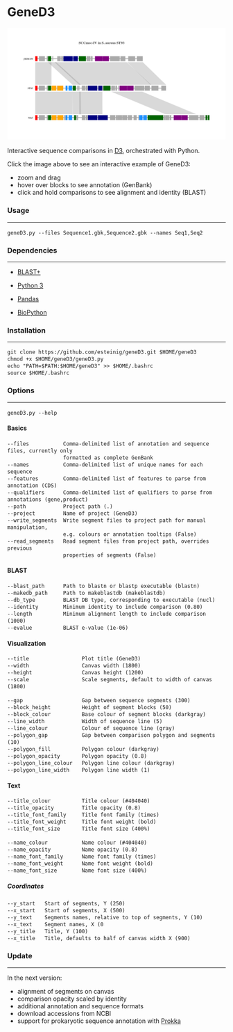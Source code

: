 # GeneD3

[![Click for interactive visualization with GeneD3](https://github.com/esteinig/geneD3/blob/master/title_image.png)](http://htmlpreview.github.io/?https://github.com/esteinig/geneD3/master/title_image.html)

Interactive sequence comparisons in [D3](https://github.com/d3), orchestrated with Python.

Click the image above to see an interactive example of GeneD3:
* zoom and drag
* hover over blocks to see annotation (GenBank)
* click and hold comparisons to see alignment and identity (BLAST)

### Usage
---

`geneD3.py --files Sequence1.gbk,Sequence2.gbk --names Seq1,Seq2`

### Dependencies
---

* [BLAST+](https://blast.ncbi.nlm.nih.gov/Blast.cgi?PAGE_TYPE=BlastDocs&DOC_TYPE=Download)
* [Python 3](https://www.continuum.io/downloads)

* [Pandas](http://pandas.pydata.org/)
* [BioPython](http://biopython.org/wiki/Documentation)

### Installation
---

```
git clone https://github.com/esteinig/geneD3.git $HOME/geneD3
chmod +x $HOME/geneD3/geneD3.py
echo "PATH=$PATH:$HOME/geneD3" >> $HOME/.bashrc
source $HOME/.bashrc
```

### Options
---

`geneD3.py --help`

#### Basics

```
--files           Comma-delimited list of annotation and sequence files, currently only 
                  formatted as complete GenBank
--names           Comma-delimited list of unique names for each sequence
--features        Comma-delimited list of features to parse from annotation (CDS)
--qualifiers      Comma-delimited list of qualifiers to parse from annotations (gene,product)
--path            Project path (.)
--project         Name of project (GeneD3)
--write_segments  Write segment files to project path for manual manipulation,
                  e.g. colours or annotation tooltips (False)
--read_segments   Read segment files from project path, overrides previous
                  properties of segments (False)
```

#### BLAST

```
--blast_path      Path to blastn or blastp executable (blastn)
--makedb_path     Path to makeblastdb (makeblastdb)
--db_type         BLAST DB type, corresponding to executable (nucl)
--identity        Minimum identity to include comparison (0.80)
--length          Minimum alignment length to include comparison (1000)
--evalue          BLAST e-value (1e-06)
```

#### Visualization

```
--title                 Plot title (GeneD3)
--width                 Canvas width (1800)
--height                Canvas height (1200)
--scale                 Scale segments, default to width of canvas (1800)

--gap                   Gap between sequence segments (300)
--block_height          Height of segment blocks (50)
--block_colour          Base colour of segment blocks (darkgray)
--line_width            Width of sequence line (5)
--line_colour           Colour of sequence line (gray)
--polygon_gap           Gap between comparison polygon and segments (10)
--polygon_fill          Polygon colour (darkgray)
--polygon_opacity       Polygon opacity (0.8)
--polygon_line_colour   Polygon line colour (darkgray)
--polygon_line_width    Polygon line width (1)
```


#### Text

```
--title_colour          Title colour (#404040)
--title_opacity         Title opacity (0.8)
--title_font_family     Title font family (times)
--title_font_weight     Title font weight (bold)
--title_font_size       Title font size (400%)

--name_colour           Name colour (#404040)
--name_opacity          Name opacity (0.8)
--name_font_family      Name font family (times)
--name_font_weight      Name font weight (bold)
--name_font_size        Name font size (400%)
```

##### Coordinates

```
--y_start   Start of segments, Y (250)
--x_start   Start of segments, X (500)
--y_text    Segments names, relative to top of segments, Y (10)
--x_text    Segment names, X (0
--y_title   Title, Y (100)
--x_title   Title, defaults to half of canvas width X (900)
```

### Update
---

In the next version:
* alignment of segments on canvas
* comparison opacity scaled by identity
* additional annotation and sequence formats
* download accessions from NCBI
* support for prokaryotic sequence annotation with [Prokka](https://github.com/tseemann/prokka)
